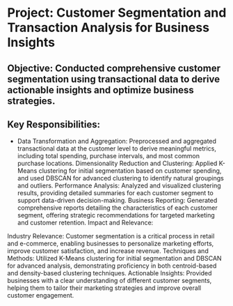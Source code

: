 # Project: Customer Segmentation and Transaction Analysis for Business Insights
## Objective: Conducted comprehensive customer segmentation using transactional data to derive actionable insights and optimize business strategies.

## Key Responsibilities:

* Data Transformation and Aggregation: Preprocessed and aggregated transactional data at the customer level to derive meaningful metrics, including total spending, purchase intervals, and most common purchase locations.
Dimensionality Reduction and Clustering: Applied K-Means clustering for initial segmentation based on customer spending, and used DBSCAN for advanced clustering to identify natural groupings and outliers.
Performance Analysis: Analyzed and visualized clustering results, providing detailed summaries for each customer segment to support data-driven decision-making.
Business Reporting: Generated comprehensive reports detailing the characteristics of each customer segment, offering strategic recommendations for targeted marketing and customer retention.
Impact and Relevance:

Industry Relevance: Customer segmentation is a critical process in retail and e-commerce, enabling businesses to personalize marketing efforts, improve customer satisfaction, and increase revenue.
Techniques and Methods: Utilized K-Means clustering for initial segmentation and DBSCAN for advanced analysis, demonstrating proficiency in both centroid-based and density-based clustering techniques.
Actionable Insights: Provided businesses with a clear understanding of different customer segments, helping them to tailor their marketing strategies and improve overall customer engagement.
